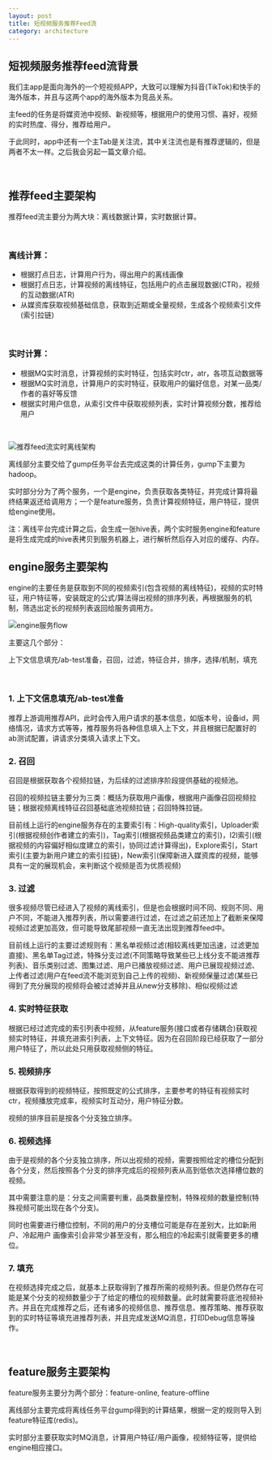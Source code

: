 ```yaml
---
layout: post
title: 短视频服务推荐Feed流
category: architecture
---
```


## 短视频服务推荐feed流背景

我们主app是面向海外的一个短视频APP，大致可以理解为抖音(TikTok)和快手的海外版本，并且与这两个app的海外版本为竞品关系。

主feed的任务是将媒资池中视频、新视频等，根据用户的使用习惯、喜好，视频的实时热度、得分，推荐给用户。

于此同时，app中还有一个主Tab是关注流，其中关注流也是有推荐逻辑的，但是两者不太一样。之后我会另起一篇文章介绍。


<br>

## 推荐feed主要架构

推荐feed流主要分为两大块：离线数据计算，实时数据计算。

<br>

### 离线计算：
- 根据打点日志，计算用户行为，得出用户的离线画像
- 根据打点日志，计算视频的离线特征，包括用户的点击展现数据(CTR)，视频的互动数据(ATR)
- 从媒资库获取视频基础信息，获取到近期或全量视频，生成各个视频索引文件(索引拉链)

<br>

### 实时计算：
- 根据MQ实时消息，计算视频的实时特征，包括实时ctr，atr，各项互动数据等
- 根据MQ实时消息，计算用户的实时特征，获取用户的偏好信息，对某一品类/作者的喜好等反馈
- 根据实时用户信息，从索引文件中获取视频列表，实时计算视频分数，推荐给用户

<br>

![推荐feed流实时离线架构](http://blogcdn.qihope.com/github-blog-pic/2019-02-09-recommend-engine.png)

离线部分主要交给了gump任务平台去完成这类的计算任务，gump下主要为hadoop。

实时部分分为了两个服务，一个是engine，负责获取各类特征，并完成计算将最终结果返还给调用方；一个是feature服务，负责计算视频特征，用户特征，提供给engine使用。

注：离线平台完成计算之后，会生成一张hive表，两个实时服务engine和feature是将生成完成的hive表拷贝到服务机器上，进行解析然后存入对应的缓存、内存。

## engine服务主要架构

engine的主要任务是获取到不同的视频索引(包含视频的离线特征)，视频的实时特征，用户特征等，安装既定的公式/算法得出视频的排序列表，再根据服务的机制，筛选出定长的视频列表返回给服务调用方。

![engine服务flow](http://blogcdn.qihope.com/github-blog-pic/2019-02-09-recommend-engine-flow.png)

主要这几个部分：

上下文信息填充/ab-test准备，召回，过滤，特征合并，排序，选择/机制，填充

<br>

### 1. 上下文信息填充/ab-test准备

推荐上游调用推荐API，此时会传入用户请求的基本信息，如版本号，设备id，网络情况，请求方式等等，推荐服务将各种信息填入上下文，并且根据已配置好的ab测试配置，讲请求分类填入请求上下文。

### 2. 召回

召回是根据获取各个视频拉链，为后续的过滤排序阶段提供基础的视频池。

召回的视频拉链主要分为三类：概括为获取用户画像，根据用户画像召回视频拉链；根据视频离线特征召回基础底池视频拉链；召回特殊拉链。

目前线上运行的engine服务存在的主要索引有：High-quality索引，Uploader索引(根据视频创作者建立的索引)，Tag索引(根据视频品类建立的索引)，I2I索引(根据视频的内容偏好相似度建立的索引，协同过滤计算得出)，Explore索引，Start索引(主要为新用户建立的索引拉链)，New索引(保障新进入媒资库的视频，能够具有一定的展现机会，来判断这个视频是否为优质视频)

### 3. 过滤

很多视频尽管已经进入了视频的离线索引，但是也会根据时间不同、规则不同、用户不同，不能进入推荐列表，所以需要进行过滤，在过滤之前还加上了截断来保障视频过滤更加高效，但可能导致尾部视频一直无法出现到推荐feed中。

目前线上运行的主要过滤规则有：黑名单视频过滤(相较离线更加迅速，过滤更加直接)、黑名单Tag过滤，特殊分支过滤(不同策略导致某些已上线分支不能进推荐列表)、音乐类别过滤、图集过滤、用户已播放视频过滤、用户已展现视频过滤、上传者过滤(用户在feed流不能浏览到自己上传的视频)、新视频保量过滤(某些已得到了充分展现的视频将会被过滤掉并且从new分支移除)、相似视频过滤

### 4. 实时特征获取

根据已经过滤完成的索引列表中视频，从feature服务(接口或者存储耦合)获取视频实时特征，并填充进索引列表，上下文特征。因为在召回阶段已经获取了一部分用户特征了，所以此处只用获取视频侧的特征。

### 5. 视频排序

根据获取得到的视频特征，按照既定的公式排序，主要参考的特征有视频实时ctr，视频播放完成率，视频实时互动分，用户特征分数。

视频的排序目前是按各个分支独立排序。

### 6. 视频选择

由于是视频的各个分支独立排序，所以出视频的视频，需要按照给定的槽位分配到各个分支，然后按照各个分支的排序完成后的视频列表从高到低依次选择槽位数的视频。

其中需要注意的是：分支之间需要判重，品类数量控制，特殊视频的数量控制(特殊视频可能出现在各个分支)。

同时也需要进行槽位控制，不同的用户的分支槽位可能是存在差别大，比如新用户、冷起用户 画像索引会非常少甚至没有，那么相应的冷起索引就需要更多的槽位。

### 7. 填充

在视频选择完成之后，就基本上获取得到了推荐所需的视频列表。但是仍然存在可能是某个分支的视频数量少于了给定的槽位的视频数量。此时就需要将底池视频补齐。并且在完成推荐之后，还有诸多的视频信息、推荐信息、推荐策略、推荐获取到的实时特征等填充进推荐列表，并且完成发送MQ消息，打印Debug信息等操作。

<br>

## feature服务主要架构

feature服务主要分为两个部分：feature-online, feature-offline

离线部分主要完成将离线任务平台gump得到的计算结果，根据一定的规则导入到feature特征库(redis)。

实时部分主要获取实时MQ消息，计算用户特征/用户画像，视频特征等，提供给engine相应接口。

